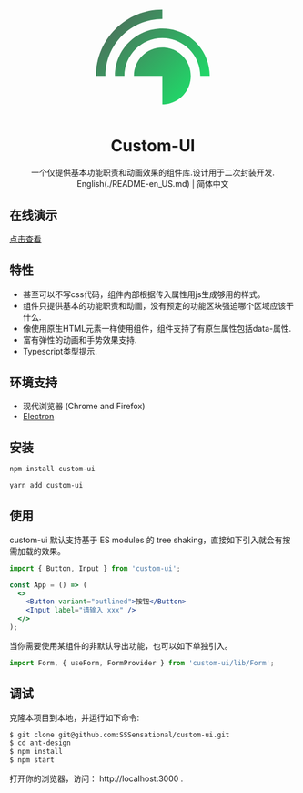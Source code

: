 <p align="center">
    <a href="http://www.barrenstar.cn" style="width:200px;height:200px;transform: rotate">
        <svg xmlns="http://www.w3.org/2000/svg" version="1.1" xlink="http://www.w3.org/1999/xlink" xmlns:svgjs="http://svgjs.com/svgjs" width="200" style="transform: rotate(90deg);" height="200" viewBox="16.66699981689453 10 66.66600036621094 80"><g fill="url(#SvgjsLinearGradient1078)"><path d="M16.667 43.33C16.667 69.104 37.559 90 63.333 90v-6.667c-22.093 0-40-17.91-40-40.003h-6.666z"></path><path d="M63.333 16.667c-14.729 0-26.666 11.94-26.666 26.664C36.667 58.06 48.604 70 63.333 70v6.667C44.922 76.667 30 61.741 30 43.33 30 24.922 44.922 10 63.333 10v6.667z"></path><path d="M63.333 43.333v20c-11.048 0-20-8.955-20-20.003 0-11.045 8.952-19.997 20-19.997 11.049 0 20 8.952 20 19.997l-20 .003z"></path></g><defs><linearGradient gradientUnits="userSpaceOnUse" id="SvgjsLinearGradient1078" x1="13.333499908447276" y1="86.66650009155273" x2="86.66650009155273" y2="13.333499908447262"><stop stop-color="#525f59" offset="0"></stop><stop stop-color="#18ec6b" offset="1"></stop></linearGradient></defs></svg>
    </a>
</p>

<h1 align="center">Custom-UI</h1>

<div align="center">
    一个仅提供基本功能职责和动画效果的组件库.设计用于二次封装开发.
</div>

<div align="center">
    English(./README-en_US.md) | 简体中文
</div>


## 在线演示

[点击查看](http://www.barrenstar.cn)

## 特性

- 甚至可以不写css代码，组件内部根据传入属性用js生成够用的样式。
- 组件只提供基本的功能职责和动画，没有预定的功能区块强迫哪个区域应该干什么.
- 像使用原生HTML元素一样使用组件，组件支持了有原生属性包括data-属性.
- 富有弹性的动画和手势效果支持.
- Typescript类型提示.

## 环境支持

- 现代浏览器 (Chrome and Firefox)
- [Electron](https://www.electronjs.org/)

## 安装

```bash
npm install custom-ui
```

```bash
yarn add custom-ui
```

## 使用

custom-ui 默认支持基于 ES modules 的 tree shaking，直接如下引入就会有按需加载的效果。

```jsx
import { Button, Input } from 'custom-ui';

const App = () => (
  <>
    <Button variant="outlined">按钮</Button>
    <Input label="请输入 xxx" />
  </>
);
```

当你需要使用某组件的非默认导出功能，也可以如下单独引入。

```javascript
import Form, { useForm, FormProvider } from 'custom-ui/lib/Form';
```

## 调试

克隆本项目到本地，并运行如下命令:

```bash
$ git clone git@github.com:SSSensational/custom-ui.git
$ cd ant-design
$ npm install
$ npm start
```

打开你的浏览器，访问： http://localhost:3000 .